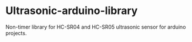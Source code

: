 # Ultrasonic-arduino-library
Non-timer library for HC-SR04 and HC-SR05 ultrasonic sensor for arduino projects.
